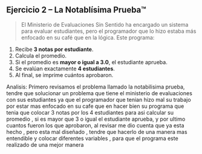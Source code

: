 ## Ejercicio 2 – **La Notablísima Prueba™**

> El Ministerio de Evaluaciones Sin Sentido ha encargado un sistema para evaluar estudiantes, pero el programador que lo hizo estaba más enfocado en su café que en la lógica. Este programa:
> 
1. Recibe **3 notas por estudiante**.
2. Calcula el promedio.
3. Si el promedio es **mayor o igual a 3.0**, el estudiante aprueba.
4. Se evalúan exactamente **4 estudiantes**.
5. Al final, se imprime cuántos aprobaron.
  
Analisis:
Primero revisamos el problema llamado la notabilisima prueba, tendre que solucionar un problema que tiene el ministerio de evaluaciones con sus estudiantes ya que el programador que tenian hizo mal su trabajo por estar mas enfocado en su cafe que en hacer bien su programa que tenia que colocar 3 notas por los 4 estudiantes para asi calcular su promedio , si es mayor que 3 o igual el estudiante aprueba, y por ultimo cuantos fueron los que aprobaron, al revisar me dio cuenta que ya esta hecho , pero esta mal diseñado , tendre que hacerlo de una manera mas entendible y colocar diferentes variables , para que el programa este realizado de una mejor manera
